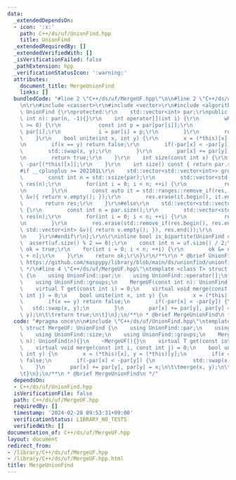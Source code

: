 ```yaml
---
data:
  _extendedDependsOn:
  - icon: ':x:'
    path: C++/ds/uf/UnionFind.hpp
    title: UnionFind
  _extendedRequiredBy: []
  _extendedVerifiedWith: []
  _isVerificationFailed: false
  _pathExtension: hpp
  _verificationStatusIcon: ':warning:'
  attributes:
    document_title: MergeUnionFind
    links: []
  bundledCode: "#line 2 \"C++/ds/uf/MergeUF.hpp\"\n\n#line 2 \"C++/ds/uf/UnionFind.hpp\"\
    \n\r\n#include <cassert>\r\n#include <vector>\r\n#include <algorithm>\r\nstruct\
    \ UnionFind {\r\nprotected:\r\n    std::vector<int> par;\r\npublic:\r\n    UnionFind(const\
    \ int n): par(n, -1){}\r\n    int operator[](int i) {\r\n        while(par[i]\
    \ >= 0) {\r\n            const int p = par[par[i]];\r\n            if(p < 0) return\
    \ par[i];\r\n            i = par[i] = p;\r\n        }\r\n        return i;\r\n\
    \    }\r\n    bool unite(int x, int y) {\r\n        x = (*this)[x], y = (*this)[y];\r\
    \n        if(x == y) return false;\r\n        if(-par[x] < -par[y]) {\r\n    \
    \        std::swap(x, y);\r\n        }\r\n        par[x] += par[y], par[y] = x;\r\
    \n        return true;\r\n    }\r\n    int size(const int x) {\r\n        return\
    \ -par[(*this)[x]];\r\n    }\r\n    int size() const { return par.size(); }\r\n\
    #if __cplusplus >= 202101L\r\n    std::vector<std::vector<int>> groups() {\r\n\
    \        const int n = std::ssize(par);\r\n        std::vector<std::vector<int>>\
    \ res(n);\r\n        for(int i = 0; i < n; ++i) {\r\n            res[(*this)[i]].emplace_back(i);\r\
    \n        }\r\n        const auto it = std::ranges::remove_if(res, [&](const std::vector<int>\
    \ &v){ return v.empty(); });\r\n        res.erase(it.begin(), it.end());\r\n \
    \       return res;\r\n    }\r\n#else\r\n    std::vector<std::vector<int>> groups()\
    \ {\r\n        const int n = par.size();\r\n        std::vector<std::vector<int>>\
    \ res(n);\r\n        for(int i = 0; i < n; ++i) {\r\n            res[(*this)[i]].emplace_back(i);\r\
    \n        }\r\n        res.erase(std::remove_if(res.begin(), res.end(), [&](const\
    \ std::vector<int> &v){ return v.empty(); }), res.end());\r\n        return res;\r\
    \n    }\r\n#endif\r\n};\r\n\r\ninline bool is_bipartite(UnionFind uf) {\r\n  \
    \  assert(uf.size() % 2 == 0);\r\n    const int n = uf.size() / 2;\r\n    bool\
    \ ok = true;\r\n    for(int i = 0; i < n; ++i) {\r\n        ok &= uf[i] != uf[i\
    \ + n];\r\n    }\r\n    return ok;\r\n}\r\n/**\r\n * @brief UnionFind\r\n * @see\
    \ https://github.com/maspypy/library/blob/main/ds/unionfind/unionfind.hpp\r\n\
    \ */\n#line 4 \"C++/ds/uf/MergeUF.hpp\"\ntemplate <class T> struct MergeUF: UnionFind\
    \ {\n    using UnionFind::par;\n    using UnionFind::operator[];\n    using UnionFind::size;\n\
    \    using UnionFind::groups;\n    MergeUF(const int n): UnionFind(n){}\n    ~MergeUF(){}\n\
    \    virtual T get(const int i) = 0;\n    virtual void merge(const int i, const\
    \ int j) = 0;\n    bool unite(int x, int y) {\n        x = (*this)[x], y = (*this)[y];\n\
    \        if(x == y) return false;\n        if(-par[x] < -par[y]) {\n         \
    \   std::swap(x, y);\n        }\n        par[x] += par[y], par[y] = x;\n\t\tmerge(x,\
    \ y);\n\t\treturn true;\n\t}\n};\n/**\n * @brief MergeUnionFind\n */\n"
  code: "#pragma once\n\n#include \"C++/ds/uf/UnionFind.hpp\"\ntemplate <class T>\
    \ struct MergeUF: UnionFind {\n    using UnionFind::par;\n    using UnionFind::operator[];\n\
    \    using UnionFind::size;\n    using UnionFind::groups;\n    MergeUF(const int\
    \ n): UnionFind(n){}\n    ~MergeUF(){}\n    virtual T get(const int i) = 0;\n\
    \    virtual void merge(const int i, const int j) = 0;\n    bool unite(int x,\
    \ int y) {\n        x = (*this)[x], y = (*this)[y];\n        if(x == y) return\
    \ false;\n        if(-par[x] < -par[y]) {\n            std::swap(x, y);\n    \
    \    }\n        par[x] += par[y], par[y] = x;\n\t\tmerge(x, y);\n\t\treturn true;\n\
    \t}\n};\n/**\n * @brief MergeUnionFind\n */"
  dependsOn:
  - C++/ds/uf/UnionFind.hpp
  isVerificationFile: false
  path: C++/ds/uf/MergeUF.hpp
  requiredBy: []
  timestamp: '2024-02-28 09:53:31+09:00'
  verificationStatus: LIBRARY_NO_TESTS
  verifiedWith: []
documentation_of: C++/ds/uf/MergeUF.hpp
layout: document
redirect_from:
- /library/C++/ds/uf/MergeUF.hpp
- /library/C++/ds/uf/MergeUF.hpp.html
title: MergeUnionFind
---
```

